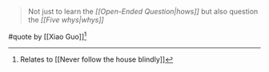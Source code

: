 > Not just to learn the _[[Open-Ended Question|hows]]_ but also question the _[[Five whys|whys]]_

#quote by [[Xiao Guo]][^1]

[^1]: Relates to [[Never follow the house blindly]]
